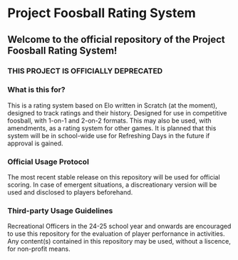# Project Foosball Rating System

## Welcome to the official repository of the Project Foosball Rating System!

### THIS PROJECT IS OFFICIALLY DEPRECATED

### What is this for?
This is a rating system based on Elo written in Scratch (at the moment), designed to track ratings and their history.
Designed for use in competitive foosball, with 1-on-1 and 2-on-2 formats. This may also be used, with amendments, as a rating system for other games.
It is planned that this system will be in school-wide use for Refreshing Days in the future if approval is gained.

### Official Usage Protocol
The most recent stable release on this repository will be used for official scoring.
In case of emergent situations, a discreationary version will be used and disclosed to players beforehand.

### Third-party Usage Guidelines
Recreational Officers in the 24-25 school year and onwards are encouraged to use this repository for the evaluation of player perfornance in activities.
Any content(s) contained in this repository may be used, without a liscence, for non-profit means.


